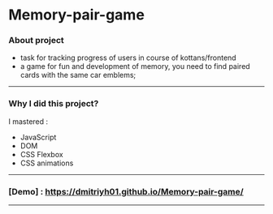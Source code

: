 # Memory-pair-game
### About project
- task for tracking progress of users in course of kottans/frontend
- a game for fun and development of memory, you need to find paired cards with the same car emblems;
---
### Why I did this project?
 I mastered :
- JavaScript
- DOM
- CSS Flexbox
- CSS animations
---

### [Demo] : <https://dmitriyh01.github.io/Memory-pair-game/>
---
